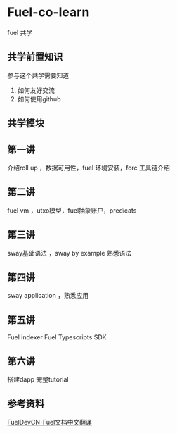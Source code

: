 # Fuel-co-learn
fuel 共学

## 共学前置知识

参与这个共学需要知道

1. 如何友好交流
2. 如何使用github

## 共学模块
## 第一讲
介绍roll up ，数据可用性，fuel 环境安装，forc 工具链介绍

## 第二讲
fuel vm ，utxo模型，fuel抽象账户，predicats

## 第三讲
sway基础语法 ，sway by example 熟悉语法

## 第四讲
sway application ，熟悉应用 

## 第五讲
Fuel indexer  Fuel Typescripts SDK

## 第六讲
搭建dapp 完整tutorial

## 参考资料

[FuelDevCN-Fuel文档中文翻译](https://docs.fueldev.xyz/docs/)
